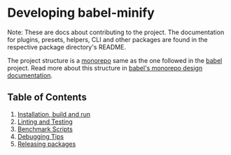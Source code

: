 # Developing babel-minify

Note: These are docs about contributing to the project. The documentation for plugins, presets, helpers, CLI and other packages are found in the respective package directory's README.

The project structure is a [monorepo](https://github.com/babel/babel/blob/master/doc/design/monorepo.md) same as the one followed in the [babel](https://github.com/babel/babel) project. Read more about this structure in [babel's monorepo design documentation](https://github.com/babel/babel/blob/master/doc/design/monorepo.md).

## Table of Contents

1. [Installation, build and run](setup.md)
1. [Linting and Testing](tests.md)
1. [Benchmark Scripts](benchmarks.md)
1. [Debugging Tips](debugging.md)
1. [Releasing packages](releasing.md)
